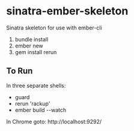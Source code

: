 sinatra-ember-skeleton
======================

Sinatra skeleton for use with ember-cli

1. bundle install
2. ember new <project name>
3. gem install rerun

To Run
------

In three separate shells:

* guard
* rerun 'rackup'
* ember build --watch

In Chrome goto: http://localhost:9292/